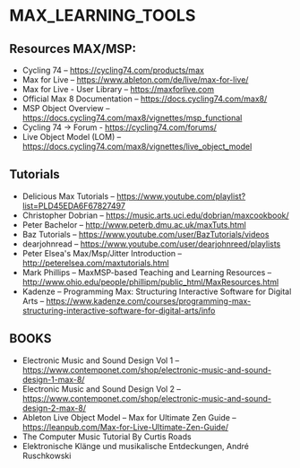 # MAX_LEARNING_TOOLS

## Resources MAX/MSP:
- Cycling 74 – https://cycling74.com/products/max
- Max for Live – https://www.ableton.com/de/live/max-for-live/
- Max for Live - User Library – https://maxforlive.com
- Official Max 8 Documentation – https://docs.cycling74.com/max8/
- MSP Object Overview – https://docs.cycling74.com/max8/vignettes/msp_functional
- Cycling 74 -> Forum - https://cycling74.com/forums/
- Live Object Model (LOM) – https://docs.cycling74.com/max8/vignettes/live_object_model

## Tutorials
- Delicious Max Tutorials – https://www.youtube.com/playlist?list=PLD45EDA6F67827497
- Christopher Dobrian – https://music.arts.uci.edu/dobrian/maxcookbook/ 
- Peter Bachelor – http://www.peterb.dmu.ac.uk/maxTuts.html
- Baz Tutorials – https://www.youtube.com/user/BazTutorials/videos
- dearjohnread – https://www.youtube.com/user/dearjohnreed/playlists
- Peter Elsea's Max/Msp/Jitter Introduction – http://peterelsea.com/maxtutorials.html
- Mark Phillips – MaxMSP-based Teaching and Learning Resources – http://www.ohio.edu/people/phillipm/public_html/MaxResources.html
- Kadenze – Programming Max: Structuring Interactive Software for Digital Arts – https://www.kadenze.com/courses/programming-max-structuring-interactive-software-for-digital-arts/info

## BOOKS
- Electronic Music and Sound Design Vol 1 – https://www.contemponet.com/shop/electronic-music-and-sound-design-1-max-8/
- Electronic Music and Sound Design Vol 2 – https://www.contemponet.com/shop/electronic-music-and-sound-design-2-max-8/
- Ableton Live Object Model – Max for Ultimate Zen Guide – https://leanpub.com/Max-for-Live-Ultimate-Zen-Guide/
- The Computer Music Tutorial By Curtis Roads 
- Elektronische Klänge und musikalische Entdeckungen, André Ruschkowski 
